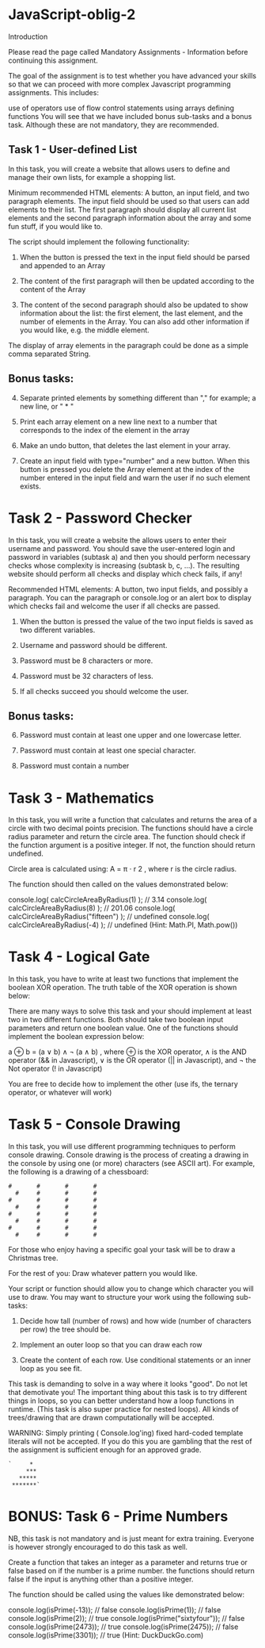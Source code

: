 # JavaScript-oblig-2

Introduction

Please read the page called Mandatory Assignments - Information before continuing this assignment.

The goal of the assignment is to test whether you have advanced your skills so that we can proceed with more complex Javascript programming assignments. This includes:

use of operators
use of flow control statements 
using arrays
defining functions 
You will see that we have included bonus sub-tasks and a bonus task. Although these are not mandatory, they are recommended.  

## Task 1 - User-defined List

In this task, you will create a website that allows users to define and manage their own lists, for example a shopping list. 

Minimum recommended HTML elements:  A button, an input field, and two paragraph elements. The input field should be used so that users can add elements to their list. The first paragraph should display all current list elements and the second paragraph information about the array and some fun stuff, if you would like to.  

The script should implement the following functionality:

1. When the button is pressed the text in the input field should be parsed and appended to an Array 

2. The content of the first paragraph will then be updated according to the content of the Array

3. The content of the second paragraph should also be updated to show information about the list: the first element, the last element, and the number of elements in the Array. You can also add other information if you would like, e.g. the middle element. 

The display of array elements in the paragraph could be done as a simple comma separated String.  

## Bonus tasks:

4. Separate printed elements by something different than "," for example; a new line, or " * " 

5. Print each array element on a new line next to a number that corresponds to the index of the element in the array

6. Make an undo button, that deletes the last element in your array.

7. Create an input field with type="number" and a new button. When this button is pressed you delete the Array element at the index of the number entered in the input field and warn the user if no such element exists.

# Task 2 - Password Checker

In this task, you will create a website the allows users to enter their username and password. You should save the user-entered login and password in variables (subtask a) and then you should  perform necessary checks whose complexity is increasing (subtask b, c, ...). The resulting website should perform all checks and display which check fails, if any!

Recommended HTML elements: A button, two input fields, and possibly a paragraph. You can the paragraph or console.log or an alert box to display which checks fail and welcome the user if all checks are passed. 

1. When the button is pressed the value of the two input fields is saved as two different variables.

2. Username and password should be different.

3. Password must be 8 characters or more.

4. Password must be 32 characters of less.

5. If all checks succeed you should welcome the user. 

## Bonus tasks:

6. Password must contain at least one  upper and one  lowercase letter.

7. Password must contain at least one special character.

8. Password must contain a number

# Task 3 - Mathematics

In this task, you will write a function that calculates and returns the area of a circle with two decimal points precision. The functions should have a circle radius parameter and return the circle area. The function should check if the function argument is a positive integer. If not,  the function should return undefined.

Circle area is calculated using:
A = π ⋅ r 2
, where r is the circle radius. 

The function should then called on the values demonstrated below:

console.log( calcCircleAreaByRadius(1) ); // 3.14
console.log( calcCircleAreaByRadius(8) ); // 201.06
console.log( calcCircleAreaByRadius("fifteen") ); // undefined
console.log( calcCircleAreaByRadius(-4) ); // undefined
(Hint: Math.PI, Math.pow())

# Task 4 - Logical Gate

In this task, you have to write at least two functions that implement the boolean XOR operation. The truth table of the XOR operation is shown below:

There are many ways to solve this task and your should implement at least two in two different functions. Both should take two boolean input parameters and return one boolean value. One of the functions should implement the boolean expression below:

a ⊕ b = (a ∨ b) ∧ ¬ (a ∧ b)
, where ⊕ is the XOR operator,
∧ is the AND operator (&& in Javascript),
∨ is the OR operator (|| in Javascript), and 
¬ the Not operator (! in Javascript)

You are free to decide how to implement the other (use ifs, the ternary operator, or whatever will work) 

# Task 5 - Console Drawing

In this task, you will use different programming techniques to perform console drawing. Console drawing is the process of creating a drawing in the console by using one (or more) characters (see ASCII art). For example, the following is a drawing of a chessboard:
 
```
#		#		#		#	
  #		#		#		#
#		#		#		#	
  #		#		#		#
#		#		#		#	
  #		#		#		#
#		#		#		#	
  #		#		#		#
```

For those who enjoy having a specific goal your task will be to draw a Christmas tree. 

For the rest of you: Draw whatever pattern you would like.

Your script or function should allow you to change which character you will use to draw. You may want to structure your work using the following sub-tasks:

1. Decide how tall (number of rows) and how wide (number of characters per row) the tree should be.

2. Implement an outer loop so that you can draw each row

3. Create the content of each row. Use conditional statements or an inner loop as you see fit.

This task is demanding to solve in a way where it looks "good". Do not let that demotivate you! The important thing about this task is to try different things in loops, so you can better understand how a loop functions in runtime. (This task is also super practice for nested loops). All kinds of trees/drawing that are drawn computationally will be accepted. 

WARNING: Simply printing ( Console.log'ing) fixed hard-coded template literals will not be accepted. If you do this you are gambling that the rest of the assignment  is sufficient enough for an approved grade.

```
`     * 
     *** 
   ***** 
 *******`
```

# BONUS: Task 6 - Prime Numbers

NB, this task is not mandatory and is just meant for extra training. Everyone is however strongly encouraged to do this task as well.

Create a function that takes an integer as a parameter and returns true or false based on if the number is a prime number. the functions should return false if the input is anything other than a positive integer.

The function should be called using the values like demonstrated below:

console.log(isPrime(-13)); // false
console.log(isPrime(1)); // false
console.log(isPrime(2)); // true
console.log(isPrime("sixtyfour")); // false
console.log(isPrime(2473)); // true
console.log(isPrime(2475)); // false
console.log(isPrime(3301)); // true
(Hint: DuckDuckGo.com)
